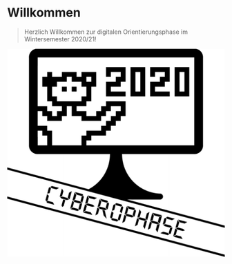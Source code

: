 # Willkommen

> Herzlich Willkommen zur digitalen Orientierungsphase im Wintersemester 2020/21!

![Cyberphase](../_res/img/ophase_logo_reduced.png)

